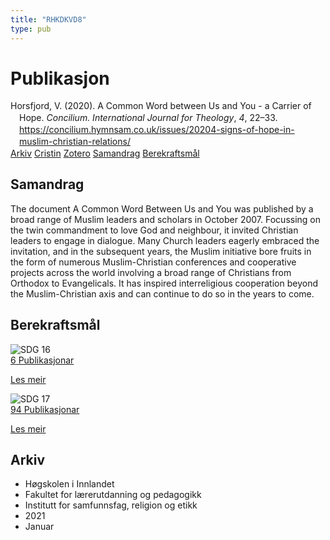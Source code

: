 ```yaml
---
title: "RHKDKVD8"
type: pub
---
```

<h1>Publikasjon</h1>
<article id="csl-bib-container-RHKDKVD8" class="csl-bib-container">
  <div class="csl-bib-body" style="line-height: 1.35; padding-left: 1em; text-indent:-1em;">
  <div class="csl-entry">Horsfjord, V. (2020). A Common Word between Us and You - a Carrier of Hope. <i>Concilium. International Journal for Theology</i>, <i>4</i>, 22&#x2013;33. <a href="https://concilium.hymnsam.co.uk/issues/20204-signs-of-hope-in-muslim-christian-relations/">https://concilium.hymnsam.co.uk/issues/20204-signs-of-hope-in-muslim-christian-relations/</a></div>
</div>
  <div class="csl-bib-buttons">
    <a href="#taxonomy-article-RHKDKVD8" class="csl-bib-button">Arkiv</a>
    <a href="https://app.cristin.no/results/show.jsf?id=1871241" alt="Cristin URL" class="csl-bib-button">Cristin</a>
    <a href="http://zotero.org/groups/5402882/items/RHKDKVD8" alt="Zotero URL" class="csl-bib-button">Zotero</a>
    <a href="#abstract-article-RHKDKVD8" class="csl-bib-button">Samandrag</a>
    <a href="#sdg-article-RHKDKVD8" class="csl-bib-button">Berekraftsmål</a>
  </div>
  <div id="csl-bib-meta-container-RHKDKVD8"></div>
</article>
<div id="csl-bib-meta-RHKDKVD8" class="csl-bib-meta">
  <article id="abstract-article-RHKDKVD8" class="abstract-article">
    <h1>Samandrag</h1>
    The document A Common Word Between Us and You was published by a broad range of Muslim leaders and scholars in October 2007. Focussing on the twin commandment to love God and neighbour, it invited Christian leaders to engage in dialogue. Many Church leaders eagerly embraced the invitation, and in the subsequent years, the Muslim initiative bore fruits in the form of numerous Muslim-Christian conferences and cooperative projects across the world involving a broad range of Christians from Orthodox to Evangelicals. It has inspired interreligious cooperation beyond the Muslim-Christian axis and can continue to do so in the years to come.
  </article>
  <article id="sdg-article-RHKDKVD8" class="sdg-article">
    <h1>Berekraftsmål</h1>
    <div class="sdg-container"><div id="sdg16" class="sdg"> <img src="{{< params subfolder >}}images/sdg/sdg16_no.png" class="image" alt="SDG 16"> <div class="sdg-overlay"> <a href="{{< params subfolder >}}no/archive/?sdg=16#archive" class="sdg-publication-count"><span>6</span> Publikasjonar</a> <p><a href="NA" class="sdg-read-more">Les meir</a></p> </div> </div> <div id="sdg17" class="sdg"> <img src="{{< params subfolder >}}images/sdg/sdg17_no.png" class="image" alt="SDG 17"> <div class="sdg-overlay"> <a href="{{< params subfolder >}}no/archive/?sdg=17#archive" class="sdg-publication-count"><span>94</span> Publikasjonar</a> <p><a href="NA" class="sdg-read-more">Les meir</a></p> </div> </div></div>
  </article>
  <article id="taxonomy-article-RHKDKVD8" class="taxonomy-article">
    <h1>Arkiv</h1>
    <ul>
      <li>Høgskolen i Innlandet</li>
      <li>Fakultet for lærerutdanning og pedagogikk</li>
      <li>Institutt for samfunnsfag, religion og etikk</li>
      <li>2021</li>
      <li>Januar</li>
    </ul>
  </article>
</div>
